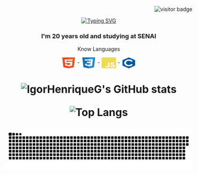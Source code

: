 <div align="right">
  
  ![visitor badge](https://visitor-badge.laobi.icu/badge?page_id=${your.username}.${your.repo.id})
</div>
<div align="center">

  [![Typing SVG](https://readme-typing-svg.demolab.com?font=Permanent+Marker&size=30&pause=1&color=93B7F7&center=true&multiline=true&repeat=false&width=600&height=100&lines=Hello%2C+my+name+is+Igor+Henrique;systems+development+technician+student)](https://git.io/typing-svg)
  
  <!--[![Typing SVG](https://readme-typing-svg.demolab.com?font=Permanent+Marker&size=30&pause=1&color=93B7F7&center=true&multiline=true&width=600&height=100&lines=Hello%2C+my+name+is+Igor+Henrique;systems+development+technician+student)](https://git.io/typing-svg)-->
### I'm 20 years old and studying at SENAI 


  Know Languages
  
  <img align="center" alt="Igor-HTML" height="30" width="40" src="https://raw.githubusercontent.com/devicons/devicon/master/icons/html5/html5-original.svg">
  -
  <img align="center" alt="Igor-CSS" height="30" width="40" src="https://raw.githubusercontent.com/devicons/devicon/master/icons/css3/css3-original.svg">
  -
  <img align="center" alt="Igor-Js" height="30" width="40" src="https://raw.githubusercontent.com/devicons/devicon/master/icons/javascript/javascript-plain.svg">
  -
  <img align="center" alt="Igor-C" height="30" width="40" src="https://raw.githubusercontent.com/devicons/devicon/master/icons/c/c-plain.svg">
</div>

##

<h1 align="center">
  
![IgorHenriqueG's GitHub stats](https://github-readme-stats.vercel.app/api?username=IgorHenriqueG&show_icons=true&theme=radical)

![Top Langs](https://github-readme-stats.vercel.app/api/top-langs/?username=IgorHenriqueG&theme=radical)

  <img align="center" alt="snake eating my contributions" src="https://raw.githubusercontent.com/IgorHenriqueG/IgorHenriqueG/output/github-contribution-grid-snake-dark.svg">
</h1>
